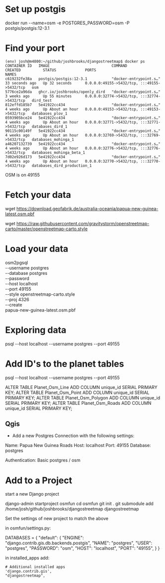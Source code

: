 # Set up postgis

docker run --name=osm -e POSTGRES_PASSWORD=osm -P postgis/postgis:12-3.1

# Find your port

```
(env) josh@m4800:~/github/joshbrooks/djangostreetmap$ docker ps
CONTAINER ID   IMAGE                            COMMAND                  CREATED          STATUS             PORTS                                         NAMES
c619232fe38a   postgis/postgis:12-3.1           "docker-entrypoint.s…"   33 seconds ago   Up 32 seconds      0.0.0.0:49155->5432/tcp, :::49155->5432/tcp   osm
5776ce2a96da   ghcr.io/joshbrooks/openly_dird   "docker-entrypoint.s…"   3 weeks ago      Up 55 minutes      0.0.0.0:32774->5432/tcp, :::32774->5432/tcp   dird_test
812effd185b7   5e41922cc434                     "docker-entrypoint.s…"   4 weeks ago      Up About an hour   0.0.0.0:49153->5432/tcp, :::49153->5432/tcp   databases_plov_1
0593905bce24   5e41922cc434                     "docker-entrypoint.s…"   4 weeks ago      Up About an hour   0.0.0.0:32771->5432/tcp, :::32771->5432/tcp   databases_dird_1
90115c00149f   5e41922cc434                     "docker-entrypoint.s…"   4 weeks ago      Up About an hour   0.0.0.0:32769->5432/tcp, :::32769->5432/tcp   databases_mohinga_1
a46207132739   5e41922cc434                     "docker-entrypoint.s…"   4 weeks ago      Up About an hour   0.0.0.0:32776->5432/tcp, :::32776->5432/tcp   databases_mohinga_beta_1
7d02e926d173   5e41922cc434                     "docker-entrypoint.s…"   4 weeks ago      Up About an hour   0.0.0.0:32770->5432/tcp, :::32770->5432/tcp   databases_dird_production_1
```

OSM is on 49155

# Fetch your data

wget https://download.geofabrik.de/australia-oceania/papua-new-guinea-latest.osm.pbf

wget https://raw.githubusercontent.com/gravitystorm/openstreetmap-carto/master/openstreetmap-carto.style

# Load your data

osm2pgsql \
    --username postgres\
    --database postgres\
    --password\
    --host localhost\
    --port 49155\
    --style openstreetmap-carto.style\
    --proj 4326\
    --create\
    papua-new-guinea-latest.osm.pbf

# Exploring data

psql --host localhost --username postgres --port 49155

# Add ID's to the planet tables

psql --host localhost --username postgres --port 49155

ALTER TABLE Planet_Osm_Line ADD COLUMN unique_id SERIAL PRIMARY KEY;
ALTER TABLE Planet_Osm_Point ADD COLUMN unique_id SERIAL PRIMARY KEY;
ALTER TABLE Planet_Osm_Polygon ADD COLUMN unique_id SERIAL PRIMARY KEY;
ALTER TABLE Planet_Osm_Roads ADD COLUMN unique_id SERIAL PRIMARY KEY;

## Qgis

 - Add a new Postgres Connection with the following settings:

 Name: Papua New Guinea Roads
 Host: localhost
 Port: 49155
 Database: postgres

 Authentication: Basic
 postgres / osm

# Add to a Project

start a new Django project

django-admin startproject osmfun
cd osmfun
git init .
git submodule add /home/josh/github/joshbrooks/djangostreetmap djangostreetmap

Set the settings of new project to match the above

in osmfun/settings.py:

DATABASES = {
    "default": {
        "ENGINE": "django.contrib.gis.db.backends.postgis",
        "NAME": "postgres",
        "USER": "postgres",
        "PASSWORD": "osm",
        "HOST": "localhost",
        "PORT": "49155",
    }
}


in installed_apps add:

    # Additional installed apps
    'django.contrib.gis',
    "djangostreetmap",
